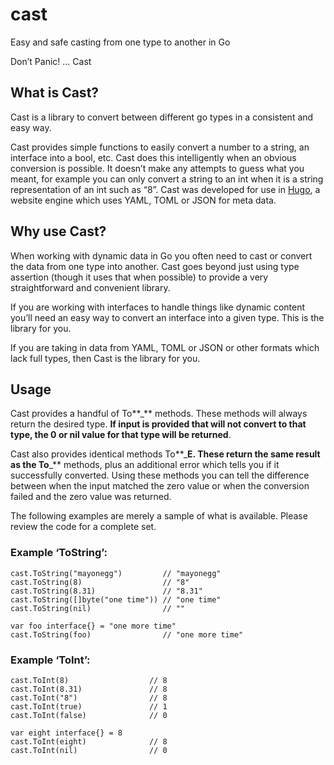 # cast

Easy and safe casting from one type to another in Go

Don’t Panic! ... Cast

## What is Cast?

Cast is a library to convert between different go types in a consistent and easy way.

Cast provides simple functions to easily convert a number to a string, an
interface into a bool, etc. Cast does this intelligently when an obvious
conversion is possible. It doesn’t make any attempts to guess what you meant,
for example you can only convert a string to an int when it is a string
representation of an int such as “8”. Cast was developed for use in
[Hugo](http://hugo.spf13.com), a website engine which uses YAML, TOML or JSON
for meta data.

## Why use Cast?

When working with dynamic data in Go you often need to cast or convert the data
from one type into another. Cast goes beyond just using type assertion (though
it uses that when possible) to provide a very straightforward and convenient
library.

If you are working with interfaces to handle things like dynamic content
you’ll need an easy way to convert an interface into a given type. This
is the library for you.

If you are taking in data from YAML, TOML or JSON or other formats which lack
full types, then Cast is the library for you.

## Usage

Cast provides a handful of To**\_** methods. These methods will always return
the desired type. **If input is provided that will not convert to that type, the
0 or nil value for that type will be returned**.

Cast also provides identical methods To**\_**E. These return the same result as
the To**\_** methods, plus an additional error which tells you if it successfully
converted. Using these methods you can tell the difference between when the
input matched the zero value or when the conversion failed and the zero value
was returned.

The following examples are merely a sample of what is available. Please review
the code for a complete set.

### Example ‘ToString’:

    cast.ToString("mayonegg")         // "mayonegg"
    cast.ToString(8)                  // "8"
    cast.ToString(8.31)               // "8.31"
    cast.ToString([]byte("one time")) // "one time"
    cast.ToString(nil)                // ""

    var foo interface{} = "one more time"
    cast.ToString(foo)                // "one more time"

### Example ‘ToInt’:

    cast.ToInt(8)                  // 8
    cast.ToInt(8.31)               // 8
    cast.ToInt("8")                // 8
    cast.ToInt(true)               // 1
    cast.ToInt(false)              // 0

    var eight interface{} = 8
    cast.ToInt(eight)              // 8
    cast.ToInt(nil)                // 0
